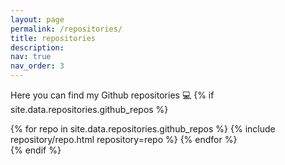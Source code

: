 ```yaml
---
layout: page
permalink: /repositories/
title: repositories
description: 
nav: true
nav_order: 3
---
```



Here you can find my Github repositories :computer: 
{% if site.data.repositories.github_repos %}
<div class="repositories d-flex flex-wrap flex-md-row flex-column justify-content-between align-items-center">
  {% for repo in site.data.repositories.github_repos %}
    {% include repository/repo.html repository=repo %}
  {% endfor %}
</div>
{% endif %}
